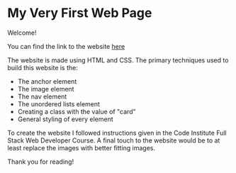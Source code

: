 # My Very First Web Page

Welcome!

You can find the link to the website [here](https://robinwesterback.github.io/hello-world-in-gitpod/)

The website is made using HTML and CSS. The primary techniques used to build this website is the: 

+ The anchor element
+ The image element
+ The nav element
+ The unordered lists element 
+ Creating a class with the value of "card"
+ General styling of every element 

To create the website I followed instructions given in the Code Institute Full Stack Web Developer Course. A final touch to the website would be to at least replace the images with better fitting images.

Thank you for reading!